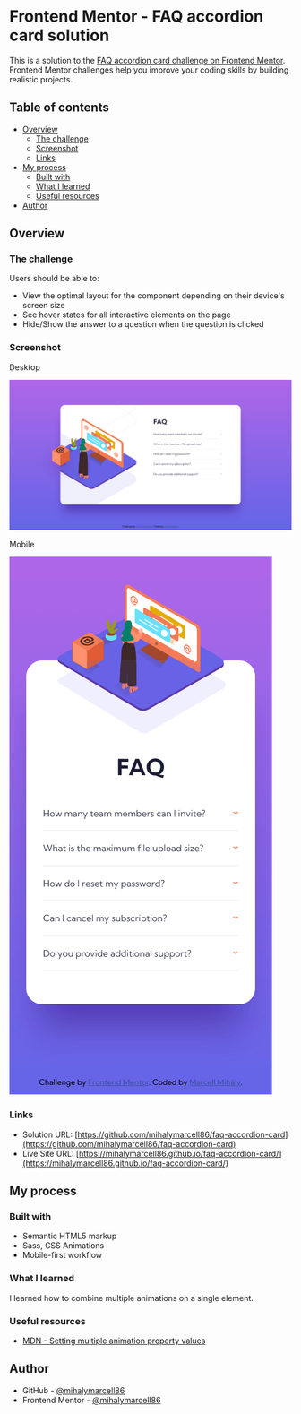 # Frontend Mentor - FAQ accordion card solution

This is a solution to the [FAQ accordion card challenge on Frontend Mentor](https://www.frontendmentor.io/challenges/faq-accordion-card-XlyjD0Oam). Frontend Mentor challenges help you improve your coding skills by building realistic projects.

## Table of contents

- [Overview](#overview)
  - [The challenge](#the-challenge)
  - [Screenshot](#screenshot)
  - [Links](#links)
- [My process](#my-process)
  - [Built with](#built-with)
  - [What I learned](#what-i-learned)
  - [Useful resources](#useful-resources)
- [Author](#author)

## Overview

### The challenge

Users should be able to:

- View the optimal layout for the component depending on their device's screen size
- See hover states for all interactive elements on the page
- Hide/Show the answer to a question when the question is clicked

### Screenshot

Desktop

![](./screenshots/screenshot-desktop.png)

Mobile

![](./screenshots/screenshot-mobile.png)

### Links

- Solution URL: [https://github.com/mihalymarcell86/faq-accordion-card](https://github.com/mihalymarcell86/faq-accordion-card)
- Live Site URL: [https://mihalymarcell86.github.io/faq-accordion-card/](https://mihalymarcell86.github.io/faq-accordion-card/)

## My process

### Built with

- Semantic HTML5 markup
- Sass, CSS Animations
- Mobile-first workflow

### What I learned

I learned how to combine multiple animations on a single element.

### Useful resources

- [MDN - Setting multiple animation property values](https://developer.mozilla.org/en-US/docs/Web/CSS/CSS_Animations/Using_CSS_animations#setting_multiple_animation_property_values)

## Author

- GitHub - [@mihalymarcell86](https://github.com/mihalymarcell86)
- Frontend Mentor - [@mihalymarcell86](https://www.frontendmentor.io/profile/mihalymarcell86)
